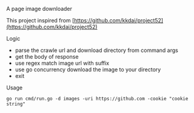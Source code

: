 A page image downloader

This project inspired from [https://github.com/kkdai/project52](https://github.com/kkdai/project52)

Logic

- parse the crawle url and download directory from command args
- get the body of response 
- use regex match image url with suffix
- use go concurrency download the image to your directory
- exit

Usage

`go run cmd/run.go -d images -uri https://github.com -cookie "cookie string"`